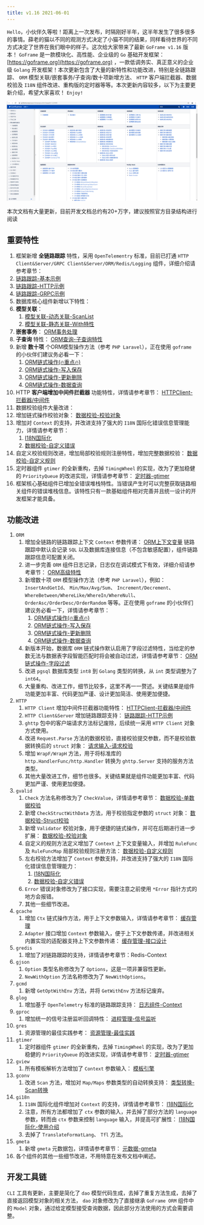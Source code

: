 ```yaml
---
title: v1.16 2021-06-01
---
```


`Hello`，小伙伴久等啦！距离上一次发布，时隔刚好半年，这半年发生了很多很多的事情。薛老的猫以不同的观测方式决定了小猫不同的结果，同样看待世界的不同方式决定了世界在我们眼中的样子。这次给大家带来了最新 `GoFrame v1.16` 版本！ `GoFrame` 是一款模块化、高性能、企业级的 `Go` 基础开发框架： [https://goframe.org](https://goframe.org) ，一款低调务实、真正意义的企业级 `Golang` 开发框架！本次更新包含了大量的新特性和功能改进，特别是全链路跟踪、 `ORM` 模型关联/嵌套事务/子查询/数十项新增方法、 `HTTP` 客户端拦截器、数据校验及 `I18N` 组件改进、重构版的定时器等等。本次更新内容较多，以下为主要更新介绍，希望大家喜欢！ `Enjoy!`

![](/markdown/86fedaae17d9c3ed7be8d93a1f31d5bd.png)

本次文档有大量更新，目前开发文档总约有20+万字，建议按照官方目录结构进行阅读

## 重要特性

1. 框架新增 **全链路跟踪** 特性，采用 `OpenTelementry` 标准，目前已打通 `HTTP Client&Server/GRPC Client&Server/ORM/Redis/Logging` 组件，详细介绍请参考章节：
1. [链路跟踪-基本示例](/docs/微服务开发/服务链路跟踪/链路跟踪-基本示例)
2. [链路跟踪-HTTP示例](/docs/微服务开发/服务链路跟踪/链路跟踪-HTTP示例)
3. [链路跟踪-GRPC示例](/docs/微服务开发/服务链路跟踪/链路跟踪-GRPC示例)
2. 数据库核心组件新增以下特性：
1. **模型关联**：
      1. [模型关联-动态关联-ScanList](/docs/核心组件/数据库ORM/ORM链式操作/ORM链式操作-模型关联/模型关联-动态关联-ScanList)
      2. [模型关联-静态关联-With特性](/docs/核心组件/数据库ORM/ORM链式操作/ORM链式操作-模型关联/模型关联-静态关联-With特性)
2. **嵌套事务**： [ORM事务处理](/docs/核心组件/数据库ORM/ORM事务处理)
3. **子查询** 特性： [ORM查询-子查询特性](/docs/核心组件/数据库ORM/ORM链式操作/ORM链式操作-数据查询/ORM查询-子查询特性)
4. 新增 **数十项** 个ORM模型操作方法（参考 `PHP Laravel`），正在使用 `goframe` 的小伙伴们建议务必看一下：
      1. [ORM链式操作(🔥重点🔥)](/docs/核心组件/数据库ORM/ORM链式操作)
      2. [ORM链式操作-写入保存](/docs/核心组件/数据库ORM/ORM链式操作/ORM链式操作-写入保存)
      3. [ORM链式操作-更新删除](/docs/核心组件/数据库ORM/ORM链式操作/ORM链式操作-更新删除)
      4. [ORM链式操作-数据查询](/docs/核心组件/数据库ORM/ORM链式操作/ORM链式操作-数据查询)
3. HTTP **客户端增加中间件拦截器** 功能特性，详情请参考章节： [HTTPClient-拦截器/中间件](/docs/WEB服务开发/HTTPClient/HTTPClient-拦截器/中间件)
4. 数据校验组件大量改进：
1. 增加链式操作校验对象： [数据校验-校验对象](/docs/核心组件/数据校验/数据校验-校验对象)
2. 增加对 `Context` 的支持，并改进支持了强大的 `I18N` 国际化错误信息管理能力，详情请参考章节：
      1. [I18N国际化](/docs/核心组件/I18N国际化)
      2. [数据校验-自定义错误](/docs/核心组件/数据校验/数据校验-自定义错误)
3. 自定义校验规则改进，增加局部校验规则注册特性，增加完整数据校验： [数据校验-自定义规则](/docs/核心组件/数据校验/数据校验-自定义规则)
5. 定时器组件 `gtimer` 的全新重构，去掉 `TimingWheel` 的实现，改为了更加稳健的 `PriorityQueue` 的改进实现，详情请参考章节： [定时器-gtimer](/docs/组件列表/系统相关/定时器-gtimer)
6. 框架核心基础组件已增加全错误堆栈特性。当错误产生时可以完整获取链路相关组件的错误堆栈信息。该特性只有一款基础组件相对完善并且统一设计的开发框架才能具备。

## 功能改进

01. `ORM`
    1. 增加全链路的链路跟踪上下文 `Context` 参数传递： [ORM上下文变量](/docs/核心组件/数据库ORM/ORM上下文变量) 链路跟踪中默认会记录 `SQL` 以及数据库连接信息（不包含敏感配置），组件链路跟踪信息可配置关闭。
    2. 进一步完善 `ORM` 组件日志记录，日志仅在调试模式下有效，详细介绍请参考章节： [ORM高级特性](/docs/核心组件/数据库ORM/ORM高级特性)
    3. 新增数十项 `ORM` 模型操作方法（参考 `PHP Laravel`），例如： `InsertAndGetId`、 `Min/Max/Avg/Sum`、 `Increment/Decrement`、 `WhereBetween/WhereLike/WhereIn/WhereNull`、 `OrderAsc/OrderDesc/OrderRandom` 等等。正在使用 `goframe` 的小伙伴们建议务必看一下，详情请参考章节：
       1. [ORM链式操作(🔥重点🔥)](/docs/核心组件/数据库ORM/ORM链式操作)
       2. [ORM链式操作-写入保存](/docs/核心组件/数据库ORM/ORM链式操作/ORM链式操作-写入保存)
       3. [ORM链式操作-更新删除](/docs/核心组件/数据库ORM/ORM链式操作/ORM链式操作-更新删除)
       4. [ORM链式操作-数据查询](/docs/核心组件/数据库ORM/ORM链式操作/ORM链式操作-数据查询)
    4. 新版本开始，数据库 `ORM` 链式操作默认启用了字段过滤特性，当给定的参数无法与数据表字段智能匹配时将会被自动过滤，详情请参考章节： [ORM链式操作-字段过滤](/docs/核心组件/数据库ORM/ORM链式操作/ORM链式操作-字段过滤)
    5. 改进 `pgsql` 数据库类型 `int8` 到 `Golang` 类型的转换，从 `int` 类型调整为了 `int64`。
    6. 大量重构、改进工作，细节比较多，这里不再一一赘述。关键结果是组件功能更加丰富、代码更加严谨、设计更加简洁、使用更加便捷。
02. `HTTP`
    1. `HTTP Client` 增加中间件拦截器功能特性： [HTTPClient-拦截器/中间件](/docs/WEB服务开发/HTTPClient/HTTPClient-拦截器/中间件)
    2. `HTTP Client&Server` 增加链路跟踪支持： [链路跟踪-HTTP示例](/docs/微服务开发/服务链路跟踪/链路跟踪-HTTP示例)
    3. `ghttp` 包中的客户端请求方法标记废除，后续统一采用 `HTTP Client` 对象方式使用。
    4. 改进 `Request.Parse` 方法的数据校验，直接校验提交参数，而不是校验数据转换后的 `struct` 对象： [请求输入-请求校验](/docs/WEB服务开发/请求输入/请求输入-请求校验)
    5. 增加 `WrapF/WrapH` 方法，用于将标准库的 `http.HandlerFunc/http.Handler` 转换为 `ghttp.Server` 支持的服务方法类型。
    6. 其他大量改进工作，细节也很多。关键结果就是组件功能更加丰富、代码更加严谨、使用更加便捷。
03. `gvalid`
    1. `Check` 方法名称修改为了 `CheckValue`，详情请参考章节： [数据校验-单数据校验](/docs/核心组件/数据校验/数据校验-参数类型/数据校验-单数据校验)
    2. 新增 `CheckStructWithData` 方法，用于校验指定参数的 `struct` 对象： [数据校验-Struct校验](/docs/核心组件/数据校验/数据校验-参数类型/数据校验-Struct校验)
    3. 新增 `Validator` 校验对象，用于便捷的链式操作，并可在后期进行进一步扩展： [数据校验-校验对象](/docs/核心组件/数据校验/数据校验-校验对象)
    4. 自定义的规则方法定义增加了 `Context` 上下文变量输入，并增加 `RuleFunc` 及 `RuleFuncMap` 局部校验规则注册方法： [数据校验-自定义规则](/docs/核心组件/数据校验/数据校验-自定义规则)
    5. 左右校验方法增加了 `Context` 参数支持，并改进支持了强大的 `I18N` 国际化错误信息管理能力：
       1. [I18N国际化](/docs/核心组件/I18N国际化)
       2. [数据校验-自定义错误](/docs/核心组件/数据校验/数据校验-自定义错误)
    6. `Error` 错误对象修改为了接口实现，需要注意之前使用 `*Error` 指针方式的地方会报错。
    7. 其他一些细节改进。
04. `gcache`
    1. 增加 `Ctx` 链式操作方法，用于上下文参数输入，详情请参考章节： [缓存管理](/docs/核心组件/缓存管理)
    2. `Adapter` 接口增加 `Context` 参数输入，便于上下文参数传递，并改进相关内置实现的适配器支持上下文参数传递： [缓存管理-接口设计](/docs/核心组件/缓存管理/缓存管理-接口设计)
05. `gredis`
    1. 增加了对链路跟踪的支持，详情请参考章节：Redis-Context
06. `gjson`
    1. `Option` 类型名称修改为了 `Options`，这是一项非兼容性更新。
    2. `NewWithOption` 方法名称修改为了 `NewWithOptions`。
07. `gcmd`
    1. 新增 `GetOptWithEnv` 方法，并将 `GetWithEnv` 方法标记废弃。
08. `glog`
    1. 增加基于 `OpenTelemetry` 标准的链路跟踪支持： [日志组件-Context](/docs/核心组件/日志组件/日志组件-Context)
09. `gproc`
    1. 增加统一的信号注册监听回调特性： [进程管理-信号监听](/docs/组件列表/系统相关/进程管理-gproc/进程管理-信号监听)
10. `gres`
    1. 资源管理的最佳实践参考： [资源管理-最佳实践](/docs/核心组件/资源管理/资源管理-最佳实践)
11. `gtimer`
    1. 定时器组件 `gtimer` 的全新重构，去掉 `TimingWheel` 的实现，改为了更加稳健的 `PriorityQueue` 的改进实现，详情请参考章节： [定时器-gtimer](/docs/组件列表/系统相关/定时器-gtimer)
12. `gview`
    1. 所有模板解析方法增加了 `Context` 参数输入： [模板引擎](/docs/核心组件/模板引擎)
13. `gconv`
    1. 改进 `Scan` 方法，增加对 `Map/Maps` 参数类型的自动转换支持： [类型转换-Scan转换](/docs/核心组件/类型转换/类型转换-Scan转换)
14. `gi18n`
    1. `I18N` 国际化组件增加对 `Context` 的支持，详情请参考章节： [I18N国际化](/docs/核心组件/I18N国际化)
    2. 注意，所有方法都增加了 `ctx` 参数的输入，并去掉了部分方法的 `language` 参数，转而由 `ctx` 参数来控制 `language` 输入，并提高可扩展性： [I18N国际化-使用介绍](/docs/核心组件/I18N国际化/I18N国际化-使用介绍)
    3. 去掉了 `TranslateFormatLang`、 `Tfl` 方法。
15. `gmeta`
    1. 新增 `gmeta` 元数据包，详情请参考章节： [元数据-gmeta](/docs/组件列表/实用工具/元数据-gmeta)
16. 各个组件的其他一些细节改进，不用特意在发布文档中阐述。

## 开发工具链

`CLI` 工具有更新，主要是简化了 `dao` 模型代码生成，去掉了重复方法生成，去掉了直接返回模型对象的相关方法， `dao` 对象修改为了直接继承 `GoFrame ORM` 组件中的 `Model` 对象，通过给定模型接受查询数据，因此部分方法使用的方式会需要调整。